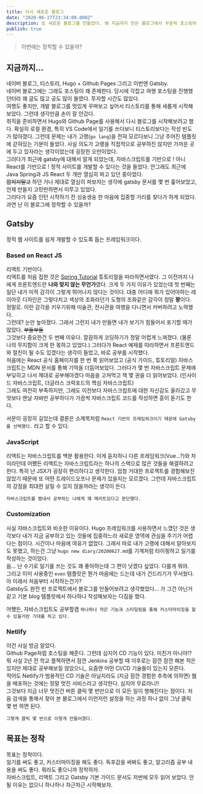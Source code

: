 ```yaml
---
title: 다시 새로운 블로그
date: "2020-06-27T23:34:00.000Z"
description: 또 새로운 블로그를 만들었다. 왜 지금까지 만든 블로그에서 꾸준히 포스팅하지 못했을까? 이번에는 정착할 수 있을까?
publish: true
---
```


> 이번에는 정착할 수 있을까?


## 지금까지...

네이버 블로그, 티스토리, Hugo + Github Pages 그리고 이번엔 Gatsby.  
네이버 블로그에는 그래도 포스팅이 꽤 존재한다. 당시에 각잡고 여행 포스팅을 진행했던터라 꽤 글도 많고 공도 많이 들였다. 투자할 시간도 많았다.  
여행도 좋지만, 개발 블로그를 멋있게 꾸며보고 싶어서 티스토리를 통해 새롭게 시작해보았다. 그런데 생각만큼 손이 잘 안갔다.  
취직을 준비하면서 Hugo와 Github Page를 사용해서 다시 블로그를 시작해보려고 했다. 확실히 로컬 환경, 특히 VS Code에서 일기를 쓰다보니 티스토리보다는 작성 빈도가 많아졌다. 그런데 문제는 내가 고랭(`go lang`)을 전혀 모르다보니 그냥 주어진 템플릿에 갇혀있는 기분이 들었다. 사실 의도가 고랭을 직접적으로 공부하진 않지만 가까운 곳에 두고 있자라는 생각이었는데 굉장한 오만이었다.  
그러다가 최근에 gatsby에 대해서 알게 되었는데, 자바스크립트를 기반으로 ! 아니 React를 기반으로 ! 정적 사이트를 개발할 수 있다는 것을 들었다. 안그래도 최근에 Java Spring과 JS React 두 개만 열심히 파고 있던 중이었다.  
~~깝치지말고~~ 하던 거나 제대로 열심히 파보자는 생각에 gatsby 문서를 몇 번 훑어보았고, 언제 만들지 고민만하면서 미루고 있었다.  
그러다가 요즘 인턴 시작하기 전 싱숭생숭 한 마음에 집중할 거리를 찾다가 하게 되었다.  
과연 난 이 블로그에 정착할 수 있을까? 


## Gatsby
정적 웹 사이트를 쉽게 개발할 수 있도록 돕는 프레임워크이다.  

### Based on React JS
리액트 기반이다.  
리액트를 처음 접한 것은 [Spring Tutorial](https://spring.io/guides/tutorials/react-and-spring-data-rest/) 튜토리얼을 따라하면서였다. 그 이전까지 나에게 프론트엔드란 **나와 맞지 않는 무언가**였다. 크게 두 가지 이유가 있었는데 첫 번째는 일단 내가 미적 감각이 그렇게 뛰어나지 않다는 것이다. 대충 어디에 뭐가 있어야하는 레이아웃 디자인은 그렇다치고 색상의 조화라던가 도형의 조화같은 감각이 정말 **꽝**이다. 정말로. 이런 감각을 키우기위해 미술관, 전시관을 여행을 다니면서 커버하려고 노력했다.  
그런데? 눈만 높아졌다. 그래서 그런지 내가 만들면 내가 보기가 힘들어서 포기할 때가 많았다. ~~부들부들~~  
그것보다 중요한건 두 번째 이유다. 깔끔하게 코딩하기가 정말 어렵게 느껴졌다. (물론 나의 무지함이 크게 한 몫하고 있었다.) 그러다가 React 예제를 따라하면서 프론트엔드와 절친이 될 수도 있겠다는 생각이 들었고, 바로 공부를 시작했다.  
처음에는 React 공식 홈페이지를 한 번 쭉 읽어보았고 (공식 가이드, 튜토리얼) 자바스크립트는 MDN 문서를 통해 기억을 더듬어보았다. 그러다가 몇 번 자바스크립트 문제에 부딪히고 나서 제대로 공부해야겠다 마음을 고쳐먹고 책 몇 권을 더 읽어보았다. (인사이드 자바스크립트, 더글라스 크락포드의 핵심 자바스크립트)  
그래도 여전히 부족하지만, 그래도 이전보다 자바스크립트에 대한 자신감도 올라갔고 무엇보다 맨날 자바만 공부하다가 가끔씩 자바스크립트 코드를 작성하면 흥이 돋기도 한다.  

서문이 굉장히 길었는데 결론은 소제목처럼 `React 기반의 프레임워크이기 때문에 Gatsby를 선택했다.` 라고 할 수 있다.

### JavaScript
리액트는 자바스크립트를 백분 활용한다.
이게 듣자하니 다른 프레임워크(Vue...?)와 차이라던데 어쨌든 리액트는 자바스크립트라는 하나의 스택으로 많은 것들을 해결하려고 한다. 특히 난 JSX가 굉장히 편리하다고 생각한다. 엄청 거대한 프로젝트를 경험해보진 않았기 때문에 또 어떤 트레이드오프나 문제가 있을지는 모르겠다. 그런데 자바스크립트의 강점을 최대한 살릴 수 있지 않을까라는 생각이 든다.  

`자바스크립트를 짬내서 공부하는 나에게 꽤 메리트있다고 판단했다.`

### Customization
사실 자바스크립트와 비슷한 이유이다.
Hugo 프레임워크를 사용하면서 느꼈던 것은 생각보다 내가 지금 공부하고 있는 것들에 집중하느라 새로운 영역에 관심을 주기가 어렵다는 점이다. 시간이나 마음에 여유가 없었다. 그래서 따로 내가 고랭에 대해서 알아보지도 못했고, 하는건 그냥 `hugo new diary/20200627.md`를 기계처럼 타이핑하고 일기를 작성하는 것이었다.  
음... 난 수기로 일기를 쓰는 것도 꽤 좋아하는데 그 편이 낫겠다 싶었다. 다를게 뭐야.  
그리고 이미 사용중인 `even` 템플릿은 뭔가 마음에는 드는데 내가 건드리기가 무서웠다. 아 이래서 처음부터 시작하는건가?  
Gatsby도 완전 빈 프로젝트에서 블로그를 만들어보려고 생각했었다... 가 그건 아닌거 같고 기본 blog 템플릿에서 하나하나 작성해보자는 다짐을 했다.

어쨌든, 자바스크립트도 공부할겸 `하나하나 작은 기능과 스타일링을 통해 커스터마이징을 할 수 있을거란 기대를 하고 있다.`

### Netlify
이건 사실 방금 알았다.  
Github Page처럼 호스팅을 해준다. 그런데 심지어 CD 기능이 있다. 미친거 아니야!? 뭐 사실 2년 전 학교 플젝하면서 잠깐 Jenkins 공부할 때 이후로는 잠깐 잠깐 해본 적은 있지만 제대로 공부해보질 않았으니,, 요즘엔 어떤 CI/CD 기술들이 있는지 모른다.  
적어도 Netlify가 범용적인 CD 기술은 아닐지라도 (지금 잠깐 경험한 추측에 의하면) 웹을 배포하는 것에는 정말 멋진 서비스라고 생각한다. 심지어 무료라니!!  
그것보다 지금 너무 멋진건 버튼 클릭 몇 번만으로 이 모든 일이 행해진다는 점이다. 처음 검색을 통해서 찾아 본 블로그에서 이런저런 설정을 하는 과정 하나 없이 그냥 클릭 몇 번 하면 된다.  

`그렇게 클릭 몇 번으로 이렇게 만들어졌다.`



## 목표는 정착
목표는 정착이다.  
일기를 써도 좋고, 커스터마이징을 해도 좋다. 독후감을 써봐도 좋고, 알고리즘 공부 내용을 써도 좋다. 뭐라도 좋으니까 정착하자.  
자바스크립트, 리액트 그리고 Gatsby 기본 가이드 문서도 저번에 모두 읽어 보았다. 안될 이유는 없으니 하나하나 차근차근 시작해보자.